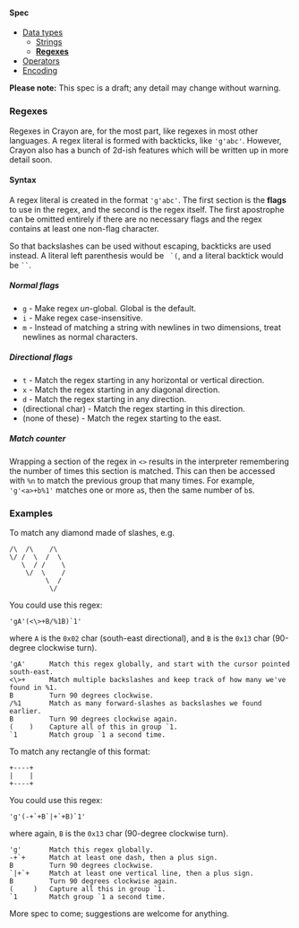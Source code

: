 #### Spec
- [Data types](https://github.com/ETHproductions/Crayon/blob/master/docs/Data%20types.md)
  - [Strings](https://github.com/ETHproductions/Crayon/blob/master/docs/Strings.md)
  - [**Regexes**](https://github.com/ETHproductions/Crayon/blob/master/docs/Regexes.md)
- [Operators](https://github.com/ETHproductions/Crayon/blob/master/docs/Operators.md)
- [Encoding](https://github.com/ETHproductions/Crayon/blob/master/docs/Encoding.md)

**Please note:** This spec is a draft; any detail may change without warning.

### Regexes

Regexes in Crayon are, for the most part, like regexes in most other languages. A regex literal is formed with backticks, like ``'g'abc'``. However, Crayon also has a bunch of 2d-ish features which will be written up in more detail soon.

#### Syntax

A regex literal is created in the format ``'g'abc'``. The first section is the **flags** to use in the regex, and the second is the regex itself. The first apostrophe can be omitted entirely if there are no necessary flags and the regex contains at least one non-flag character.

So that backslashes can be used without escaping, backticks are used instead. A literal left parenthesis would be `` `(``, and a literal backtick would be ``` `` ```.

##### Normal flags

- `g` - Make regex _un_-global. Global is the default.
- `i` - Make regex case-insensitive.
- `m` - Instead of matching a string with newlines in two dimensions, treat newlines as normal characters.

##### Directional flags

- `t` - Match the regex starting in any horizontal or vertical direction.
- `x` - Match the regex starting in any diagonal direction.
- `d` - Match the regex starting in any direction.
- (directional char) - Match the regex starting in this direction.
- (none of these) - Match the regex starting to the east.

##### Match counter

Wrapping a section of the regex in `<>` results in the interpreter remembering the number of times this section is matched. This can then be accessed with `%n` to match the previous group that many times. For example, ``` 'g'<a>+b%1' ``` matches one or more `a`s, then the same number of `b`s.

### Examples

To match any diamond made of slashes, e.g.

    /\  /\    /\
    \/ /  \  /  \
       \  / /    \
        \/  \    /
             \  /
              \/

You could use this regex:

    'gA'(<\>+B/%1B)`1'

where `A` is the `0x02` char (south-east directional), and `B` is the `0x13` char (90-degree clockwise turn).

    'gA'      Match this regex globally, and start with the cursor pointed south-east.
    <\>+      Match multiple backslashes and keep track of how many we've found in %1.
    B         Turn 90 degrees clockwise.
    /%1       Match as many forward-slashes as backslashes we found earlier.
    B         Turn 90 degrees clockwise again.
    (    )    Capture all of this in group `1.
    `1        Match group `1 a second time.

To match any rectangle of this format:

    +----+
    |    |
    +----+

You could use this regex:

    'g'(-+`+B`|+`+B)`1'

where again, `B` is the `0x13` char (90-degree clockwise turn).

    'g'       Match this regex globally.
    -+`+      Match at least one dash, then a plus sign.
    B         Turn 90 degrees clockwise.
    `|+`+     Match at least one vertical line, then a plus sign.
    B         Turn 90 degrees clockwise again.
    (     )   Capture all this in group `1.
    `1        Match group `1 a second time.

More spec to come; suggestions are welcome for anything.
